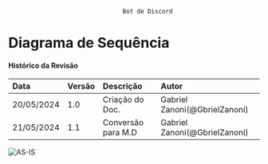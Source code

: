 									Bot de Discord
# Diagrama de Sequência
 
#### Histórico da Revisão
| Data   | Versão       | Descrição  |  Autor  |
| :---------- | :--------- | :-------------------------------- | :-------------------------------- |
| 20/05/2024 | 1.0 | Criação do Doc.| Gabriel Zanoni(@GbrielZanoni) |
| 21/05/2024 | 1.1 | Conversão para M.D| Gabriel Zanoni(@GbrielZanoni)|


![AS-IS](https://i.imgur.com/kfCu8s0.png)